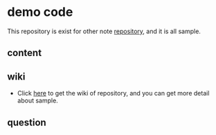 # demo code

This repository is exist for other note [repository](https://github.com/Alice52/java-ocean), and it is all sample.


## content



## wiki
- Click [here](https://github.com/Alice52/DemoCode/wiki) to get the wiki of repository, and you can get more detail about sample.


## question
